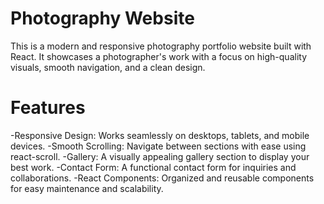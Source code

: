 # Photography Website
This is a modern and responsive photography portfolio website built with React. It showcases a photographer's work with a focus on high-quality visuals, smooth navigation, and a clean design.

# Features
-Responsive Design: Works seamlessly on desktops, tablets, and mobile devices.
-Smooth Scrolling: Navigate between sections with ease using react-scroll.
-Gallery: A visually appealing gallery section to display your best work.
-Contact Form: A functional contact form for inquiries and collaborations.
-React Components: Organized and reusable components for easy maintenance and scalability.
